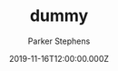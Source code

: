 ---
layout: post
title: dummy
image: img/callum-shaw-555357-unsplash.jpg
author: [Parker Stephens]
date: 2019-11-16T12:00:00.000Z
tags: ['Speeches']
draft: true
---